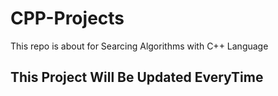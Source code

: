 # CPP-Projects
This repo is about for Searcing Algorithms with C++ Language
## This Project Will Be Updated EveryTime
